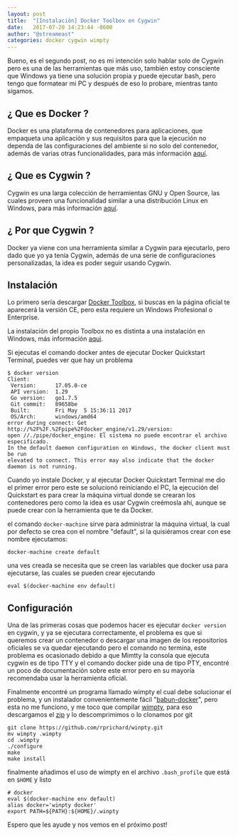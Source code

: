 ```yaml
---
layout: post
title:  "[Instalación] Docker Toolbox en Cygwin"
date:   2017-07-20 14:23:44 -0600
author: "@streameast"
categories: docker cygwin wimpty
---
```


Bueno, es el segundo post, no es mi intención solo hablar solo de Cygwin pero 
es una de las herramientas que más uso, también estoy consciente que Windows
ya tiene una solución propia y puede ejecutar bash, pero tengo que formatear mi
PC y después de eso lo probare, mientras tanto sigamos.

## ¿ Que es Docker ?
Docker es una plataforma de contenedores para aplicaciones, que empaqueta
una aplicación y sus requisitos para que la ejecución no dependa de las 
configuraciones del ambiente si no solo del contenedor, además de varias
otras funcionalidades, para más información 
[aquí](https://www.docker.com/what-docker).

## ¿ Que es Cygwin ?
Cygwin es una larga colección de herramientas GNU y Open Source, las cuales
proveen una funcionalidad similar a una distribución Linux en Windows, para 
más información [aquí](https://www.cygwin.com).

## ¿ Por que Cygwin ?
Docker ya viene con una herramienta similar a Cygwin para ejecutarlo, pero 
dado que yo ya tenía Cygwin, además de una serie de configuraciones 
personalizadas, la idea es poder seguir usando Cygwin.

## Instalación

Lo primero sería descargar 
[Docker Toolbox](https://download.docker.com/win/stable/DockerToolbox.exe), 
si buscas en la página oficial te aparecerá la versión CE, pero esta requiere
un Windows Profesional o Enterprise.

La instalación del propio Toolbox no es distinta a una instalación en 
Windows, más información [aqui](https://docs.docker.com/toolbox/toolbox_install_windows/#step-2-install-docker-toolbox).

Si ejecutas el comando docker antes de ejecutar Docker Quickstart Terminal, puedes ver que hay un problema

```
$ docker version
Client:
 Version:      17.05.0-ce
 API version:  1.29
 Go version:   go1.7.5
 Git commit:   89658be
 Built:        Fri May  5 15:36:11 2017
 OS/Arch:      windows/amd64
error during connect: Get http://%2F%2F.%2Fpipe%2Fdocker_engine/v1.29/version: 
open //./pipe/docker_engine: El sistema no puede encontrar el archivo especificado. 
In the default daemon configuration on Windows, the docker client must be run 
elevated to connect. This error may also indicate that the docker daemon is not running.

```

Cuando yo instale Docker, y al ejecutar Docker Quickstart Terminal me dio 
el primer error pero este se solucionó reiniciando el PC, la ejecución del
Quickstart es para crear la máquina virtual donde se crearan los contenedores
pero como la idea es usar Cygwin creémosla ahí, aunque se puede crear con
la herramienta que te da Docker.

el comando ``docker-machine`` sirve para administrar la máquina virtual, 
la cual por defecto se crea con el nombre "default", si la quisiéramos 
crear con ese nombre ejecutamos:

``docker-machine create default``

una ves creada se necesita que se creen las variables que docker usa para 
ejecutarse, las cuales se pueden crear ejecutando

``eval $(docker-machine env default)``

## Configuración

Una de las primeras cosas que podemos hacer es ejecutar ``docker version``
en cygwin, y ya se ejecutara correctamente, el problema es que si queremos
crear un contenedor o descargar una imagen de los repositorios oficiales
se va quedar ejecutando pero el comando no termina, este problema es 
ocasionado debido a que Mimtty la consola que ejecuta cygwin es de tipo
TTY y el comando docker pide una de tipo PTY, encontré un poco de 
documentación sobre este error pero en su mayoría recomendaba usar la 
herramienta oficial.

Finalmente encontré un programa llamado wimpty el cual debe solucionar el
problema, y un instalador convenientemente fácil "[babun-docker](https://github.com/tiangolo/babun-docker)", 
pero esta no me funciono, y me toco que compilar [wimpty](https://github.com/rprichard/winpty),
para eso descargamos el [zip](https://github.com/rprichard/winpty/archive/master.zip) y lo descomprimimos o lo clonamos por git

```
git clone https://github.com/rprichard/winpty.git
mv wimpty .wimpty
cd .wimpty
./configure
make
make install
```

finalmente añadimos el uso de wimpty en el archivo ``.bash_profile`` que 
está en ``$HOME`` y listo

```
# docker
eval $(docker-machine env default)
alias docker='winpty docker'
export PATH=${PATH}:${HOME}/.winpty
```

Espero que les ayude y nos vemos en el próximo post!
